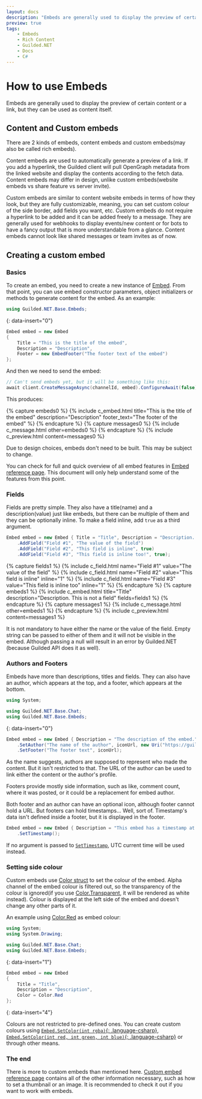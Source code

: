 ```yaml
---
layout: docs
description: "Embeds are generally used to display the preview of certain content or a link, but they can be used as content itself."
preview: true
tags:
    - Embeds
    - Rich Content
    - Guilded.NET
    - Docs
    - C#
---
```


# How to use Embeds

Embeds are generally used to display the preview of certain content or a link, but they can be used as content itself.

## Content and Custom embeds

There are 2 kinds of embeds, content embeds and custom embeds(may also be called rich embeds).

Content embeds are used to automatically generate a preview of a link. If you add a hyperlink, the Guilded client will pull OpenGraph metadata from the linked website and display the contents according to the fetch data. Content embeds may differ in design, unlike custom embeds(website embeds vs share feature vs server invite).

Custom embeds are similar to content website embeds in terms of how they look, but they are fully customizable, meaning, you can set custom colour of the side border, add fields you want, etc. Custom embeds do not require a hyperlink to be added and it can be added freely to a message. They are generally used for webhooks to display events/new content or for bots to have a fancy output that is more understandable from a glance. Content embeds cannot look like shared messages or team invites as of now.

## Creating a custom embed

### Basics

To create an embed, you need to create a new instance of [Embed](/references/Embed). From that point, you can use embed constructor parameters, object initializers or methods to generate content for the embed. As an example:

```csharp
using Guilded.NET.Base.Embeds;
```
{: data-insert="0"}

```csharp
Embed embed = new Embed
{
    Title = "This is the title of the embed",
    Description = "Description",
    Footer = new EmbedFooter("The footer text of the embed")
};
```

And then we need to send the embed:

```csharp
// Can't send embeds yet, but it will be something like this:
await client.CreateMessageAsync(channelId, embed).ConfigureAwait(false);
```

This produces:

{% capture embeds0 %}
    {% include c_embed.html title="This is the title of the embed" description="Description" footer_text="The footer of the embed" %}
{% endcapture %}
{% capture messages0 %}
    {% include c_message.html other=embeds0 %}
{% endcapture %}
{% include c_preview.html content=messages0 %}

Due to design choices, embeds don't need to be built. This may be subject to change.

You can check for full and quick overview of all embed features in [Embed reference page](/references/Embed). This document will only help understand some of the features from this point.

### Fields

Fields are pretty simple. They also have a title(name) and a description(value) just like embeds, but there can be multiple of them and they can be optionally inline. To make a field inline, add `true` as a third argument.

```csharp
Embed embed = new Embed { Title = "Title", Description = "Description. This is not a field." }
    .AddField("Field #1", "The value of the field")
    .AddField("Field #2", "This field is inline", true)
    .AddField("Field #3", "This field is inline too!", true);
```

{% capture fields1 %}
    {% include c_field.html name="Field #1" value="The value of the field" %}
    {% include c_field.html name="Field #2" value="This field is inline" inline="1" %}
    {% include c_field.html name="Field #3" value="This field is inline too" inline="1" %}
{% endcapture %}
{% capture embeds1 %}
    {% include c_embed.html title="Title" description="Description. This is not a field" fields=fields1 %}
{% endcapture %}
{% capture messages1 %}
    {% include c_message.html other=embeds1 %}
{% endcapture %}
{% include c_preview.html content=messages1 %}

It is not mandatory to have either the name or the value of the field. Empty string can be passed to either of them and it will not be visible in the embed. Although passing a null will result in an error by Guilded.NET (because Guilded API does it as well).

### Authors and Footers

Embeds have more than descriptions, titles and fields. They can also have an author, which appears at the top, and a footer, which appears at the bottom.

```csharp
using System;

using Guilded.NET.Base.Chat;
using Guilded.NET.Base.Embeds;
```
{: data-insert="0"}

```csharp
Embed embed = new Embed { Description = "The description of the embed." }
    .SetAuthor("The name of the author", iconUrl, new Uri("https://guilded.gg/"))
    .SetFooter("The footer text", iconUrl);
```

As the name suggests, authors are supposed to represent who made the content. But it isn't restricted to that. The URL of the author can be used to link either the content or the author's profile.

Footers provide mostly side information, such as like, comment count, where it was posted, or it could be a replacement for embed author.

Both footer and an author can have an optional icon, although footer cannot hold a URL. But footers can hold timestamps... Well, sort of. Timestamp's data isn't defined inside a footer, but it is displayed in the footer.

```csharp
Embed embed = new Embed { Description = "This embed has a timestamp at the bottom" }
    .SetTimestamp();
```

If no argument is passed to [`SetTimestamp`](/references/Embed_SetTimestamp(DateTime)), UTC current time will be used instead.

### Setting side colour

Custom embeds use [Color struct](https://docs.microsoft.com/en-us/dotnet/api/system.drawing.color) to set the colour of the embed. Alpha channel of the embed colour is filtered out, so the transparency of the colour is ignored(if you use [Color.Transparent](https://docs.microsoft.com/en-us/dotnet/api/system.drawing.color.transparent), it will be rendered as white instead). Colour is displayed at the left side of the embed and doesn't change any other parts of it.

An example using [Color.Red](https://docs.microsoft.com/en-us/dotnet/api/system.drawing.color.red) as embed colour:

```csharp
using System;
using System.Drawing;

using Guilded.NET.Base.Chat;
using Guilded.NET.Base.Embeds;
```
{: data-insert="1"}

```csharp
Embed embed = new Embed
{
    Title = "Title",
    Description = "Description",
    Color = Color.Red
};
```
{: data-insert="4"}

Colours are not restricted to pre-defined ones. You can create custom colours using [`Embed.SetColor(int rgba)`{: .language-csharp}](/references/Embed_SetColor(int)), [`Embed.SetColor(int red, int green, int blue)`{: .language-csharp}](/references/Embed_SetColor(int_int_int)) or through other means.

### The end

There is more to custom embeds than mentioned here. [Custom embed reference page](/references/Embed) contains all of the other information necessary, such as how to set a thumbnail or an image. It is recommended to check it out if you want to work with embeds.